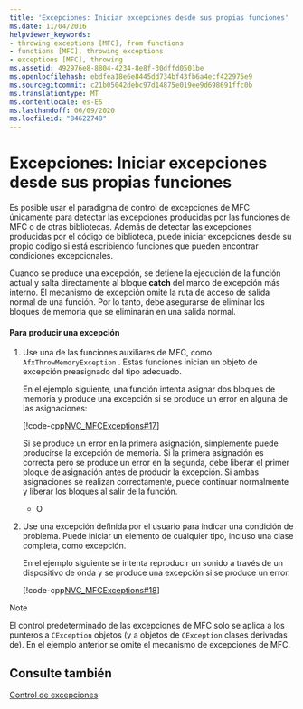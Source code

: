```yaml
---
title: 'Excepciones: Iniciar excepciones desde sus propias funciones'
ms.date: 11/04/2016
helpviewer_keywords:
- throwing exceptions [MFC], from functions
- functions [MFC], throwing exceptions
- exceptions [MFC], throwing
ms.assetid: 492976e8-8804-4234-8e8f-30dffd0501be
ms.openlocfilehash: ebdfea18e6e8445dd734bf43fb6a4ecf422975e9
ms.sourcegitcommit: c21b05042debc97d14875e019ee9d698691ffc0b
ms.translationtype: MT
ms.contentlocale: es-ES
ms.lasthandoff: 06/09/2020
ms.locfileid: "84622748"
---
```

# <a name="exceptions-throwing-exceptions-from-your-own-functions"></a>Excepciones: Iniciar excepciones desde sus propias funciones

Es posible usar el paradigma de control de excepciones de MFC únicamente para detectar las excepciones producidas por las funciones de MFC o de otras bibliotecas. Además de detectar las excepciones producidas por el código de biblioteca, puede iniciar excepciones desde su propio código si está escribiendo funciones que pueden encontrar condiciones excepcionales.

Cuando se produce una excepción, se detiene la ejecución de la función actual y salta directamente al bloque **catch** del marco de excepción más interno. El mecanismo de excepción omite la ruta de acceso de salida normal de una función. Por lo tanto, debe asegurarse de eliminar los bloques de memoria que se eliminarán en una salida normal.

#### <a name="to-throw-an-exception"></a>Para producir una excepción

1. Use una de las funciones auxiliares de MFC, como `AfxThrowMemoryException` . Estas funciones inician un objeto de excepción preasignado del tipo adecuado.

   En el ejemplo siguiente, una función intenta asignar dos bloques de memoria y produce una excepción si se produce un error en alguna de las asignaciones:

   [!code-cpp[NVC_MFCExceptions#17](codesnippet/cpp/exceptions-throwing-exceptions-from-your-own-functions_1.cpp)]

   Si se produce un error en la primera asignación, simplemente puede producirse la excepción de memoria. Si la primera asignación es correcta pero se produce un error en la segunda, debe liberar el primer bloque de asignación antes de producir la excepción. Si ambas asignaciones se realizan correctamente, puede continuar normalmente y liberar los bloques al salir de la función.

     - O

1. Use una excepción definida por el usuario para indicar una condición de problema. Puede iniciar un elemento de cualquier tipo, incluso una clase completa, como excepción.

   En el ejemplo siguiente se intenta reproducir un sonido a través de un dispositivo de onda y se produce una excepción si se produce un error.

   [!code-cpp[NVC_MFCExceptions#18](codesnippet/cpp/exceptions-throwing-exceptions-from-your-own-functions_2.cpp)]

> [!NOTE]
> El control predeterminado de las excepciones de MFC solo se aplica a los punteros a `CException` objetos (y a objetos de `CException` clases derivadas de). En el ejemplo anterior se omite el mecanismo de excepciones de MFC.

## <a name="see-also"></a>Consulte también

[Control de excepciones](exception-handling-in-mfc.md)

